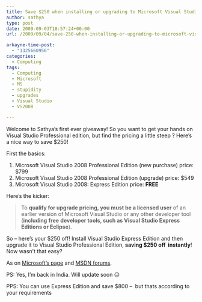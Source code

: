 ```yaml
---
title: Save $250 when installing or upgrading to Microsoft Visual Studio Professional Edition!
author: sathya
type: post
date: 2009-09-03T18:57:24+00:00
url: /2009/09/04/save-250-when-installing-or-upgrading-to-microsoft-visual-studio-professional-edition/

arkayne-time-post:
  - "1325660956"
categories:
  - Computing
tags:
  - Computing
  - Microsoft
  - MS
  - stupidity
  - upgrades
  - Visual Studio
  - VS2008

---
```

Welcome to Sathya&#8217;s first ever giveaway! So you want to get your hands on Visual Studio Professional edition, but find the pricing a little steep ? Here&#8217;s a nice way to save $250!

First the basics:

<!--more-->

  1. Microsoft Visual Studio 2008 Professional Edition (new purchase) price: $799
  2. Microsoft Visual Studio 2008 Professional Edition (upgrade) price: $549
  3. Microsoft Visual Studio 2008: Express Edition price: **FREE**

Here&#8217;s the kicker:

> To **qualify for upgrade pricing, you must be a licensed user** of an earlier version of Microsoft Visual Studio or any other developer tool (**including** **free** **developer tools, such as Visual Studio Express Editions or Eclipse**).

So &#8211; here&#8217;s your $250 off! Install Visual Studio Express Edition and then upgrade it to Visual Studio Professional Edition, **saving $250 off  instantly**! Now wasn&#8217;t that easy?

As on [Microsoft&#8217;s page][1] and [MSDN forums][2].

PS: Yes, I&#8217;m back in India. Will update soon 😐

PPS: You can use Express Edition and save $800 &#8211;  but thats according to your requirements

 [1]: http://store.microsoft.com/microsoft/Visual-Studio-2008-Professional-Edition-Upgrade/product/7157765E
 [2]: http://social.msdn.microsoft.com/Forums/en-US/Vsexpressvcs/thread/b1c06113-db07-4e8b-b71e-a51a4937e9dc
